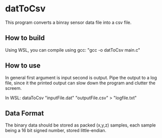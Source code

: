 # datToCsv

This program converts a binray sensor data file into a csv file.

## How to build

Using WSL, you can compile  using gcc: "gcc -o datToCsv main.c"

## How to use

In general first argument is input second is output.
Pipe the output to a log file, since it the printed output can slow down the program and clutter the screem.

In WSL: dataToCsv "inputFile.dat" "outputFile.csv" > "logfile.txt"

## Data Format

The binary data should be stored as  packed (x,y,z) samples, each sample being a 16 bit signed number, stored little-endian.

